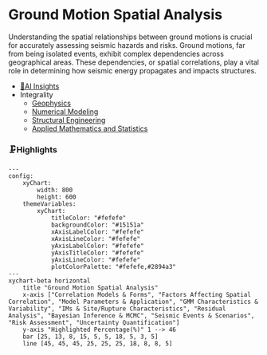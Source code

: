 # Ground Motion Spatial Analysis
Understanding the spatial relationships between ground motions is crucial for accurately assessing seismic hazards and risks. Ground motions, far from being isolated events, exhibit complex dependencies across geographical areas. These dependencies, or spatial correlations, play a vital role in determining how seismic energy propagates and impacts structures.
- [🧠AI Insights](https://viadean.notion.site/Ground-Motion-Spatial-Analysis-15e1ae7b9a3280f9994be81e88c0e516?pvs=4)
- Integrality
  - [Geophysics](https://viadean.notion.site/Geophysics-1a81ae7b9a3280b68642e4c5b6dee072?pvs=4)
  - [Numerical Modeling](https://viadean.notion.site/Numerical-Modeling-1a81ae7b9a32808d8f9dfff03b709c30?pvs=4)
  - [Structural Engineering](https://viadean.notion.site/Structural-Engineering-1a81ae7b9a328092ae02fbcb5812d72b?pvs=4)
  - [Applied Mathematics and Statistics](https://viadean.notion.site/Applied-Mathematics-and-Statistics-1a51ae7b9a328089b257dfc0888d4fd5?pvs=4)
 
### 🗜️Highlights
```mermaid
---
config:
    xyChart:
        width: 800
        height: 600
    themeVariables:
        xyChart:
            titleColor: "#fefefe"
            backgroundColor: "#15151a"
            xAxisLabelColor: "#fefefe"
            xAxisLineColor: "#fefefe"
            yAxisLabelColor: "#fefefe"
            yAxisTitleColor: "#fefefe"
            yAxisLineColor: "#fefefe"
            plotColorPalette: "#fefefe,#2894a3"
---
xychart-beta horizontal
    title "Ground Motion Spatial Analysis"
    x-axis ["Correlation Models & Forms", "Factors Affecting Spatial Correlation", "Model Parameters & Application", "GMM Characteristics & Variability", "IMs & Site/Rupture Characteristics", "Residual Analysis", "Bayesian Inference & MCMC", "Seismic Events & Scenarios", "Risk Assessment", "Uncertainty Quantification"]
    y-axis "Highlighted Percentage(%)" 1 --> 46
    bar [25, 13, 8, 15, 5, 5, 18, 5, 3, 5]
    line [45, 45, 45, 25, 25, 25, 18, 8, 8, 5]
```
